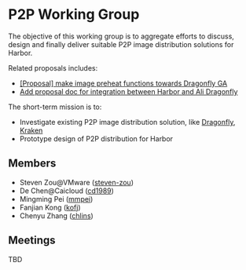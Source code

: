 # P2P Working Group

The objective of this working group is to aggregate efforts to discuss, design and finally deliver suitable P2P image distribution solutions for Harbor.

Related proposals includes:

- [[Proposal] make image preheat functions towards Dragonfly GA](https://github.com/goharbor/harbor/issues/7722)
- [Add proposal doc for integration between Harbor and Ali Dragonfly](https://github.com/goharbor/community/pull/13)

The short-term mission is to:

- Investigate existing P2P image distribution solution, like [Dragonfly](https://github.com/dragonflyoss/Dragonfly), [Kraken](https://github.com/uber/kraken)
- Prototype design of P2P distribution for Harbor

## Members

* Steven Zou@VMware ([steven-zou](https://github.com/steven-zou))
* De Chen@Caicloud ([cd1989](https://github.com/cd1989))
* Mingming Pei ([mmpei](https://github.com/mmpei))
* Fanjian Kong ([kofj](https://github.com/kofj))
* Chenyu Zhang ([chlins](https://github.com/chlins))

## Meetings

TBD
